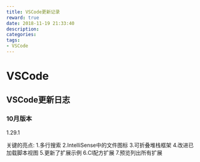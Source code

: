```yaml
---
title: VSCode更新记录
reward: true
date: 2018-11-19 21:33:40
description:
categories:
tags:
- VSCode
---
```


# VSCode

## VSCode更新日志

### 10月版本

1.29.1

关键的亮点:
1.多行搜索
2.IntelliSense中的文件图标
3.可折叠堆栈框架
4.改进已加载脚本视图
5.更新了扩展示例
6.CI配方扩展
7.预览列出所有扩展